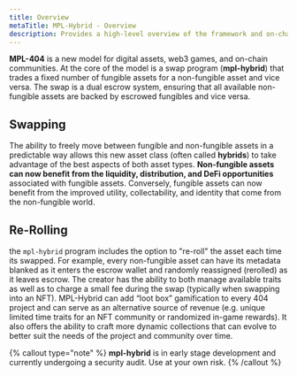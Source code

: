 ```yaml
---
title: Overview
metaTitle: MPL-Hybrid - Overview
description: Provides a high-level overview of the framework and on-chain protocol for hybrid assets.
---
```


**MPL-404** is a new model for digital assets, web3 games, and on-chain communities. At the core of the model is a swap program (**mpl-hybrid**) that trades a fixed number of fungible assets for a non-fungible asset and vice versa. The swap is a dual escrow system, ensuring that all available non-fungible assets are backed by escrowed fungibles and vice versa.

## Swapping

The ability to freely move between fungible and non-fungible assets in a predictable way allows this new asset class (often called **hybrids**) to take advantage of the best aspects of both asset types. **Non-fungible assets can now benefit from the liquidity, distribution, and DeFi opportunities** associated with fungible assets. Conversely, fungible assets can now benefit from the improved utility, collectability, and identity that come from the non-fungible world.

## Re-Rolling

the `mpl-hybrid` program includes the option to "re-roll" the asset each time its swapped. For example, every non-fungible asset can have its metadata blanked as it enters the escrow wallet and randomly reassigned (rerolled) as it leaves escrow. The creator has the ability to both manage available traits as well as to charge a small fee during the swap (typically when swapping into an NFT). MPL-Hybrid can add “loot box” gamification to every 404 project and can serve as an alternative source of revenue (e.g. unique limited time traits for an NFT community or randomized in-game rewards). It also offers the ability to craft more dynamic collections that can evolve to better suit the needs of the project and community over time.

{% callout type="note" %}
**mpl-hybrid** is in early stage development and currently undergoing a security audit. Use at your own risk.
{% /callout %}
